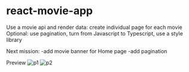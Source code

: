 # react-movie-app

Use a movie api and render data: create individual page for each movie
Optional: use pagination, turn from Javascript to Typescript,  use a style library

Next mission: 
-add movie banner for Home page
-add pagination

Preview
![p1](https://user-images.githubusercontent.com/69626975/222543100-f77204ef-2a76-4207-9a3b-5d68d037a639.PNG)
![p2](https://user-images.githubusercontent.com/69626975/222543107-f0a88970-306f-4483-a39a-bbb66c57c806.PNG)
